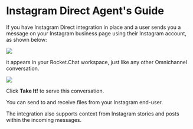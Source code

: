 # Instagram Direct Agent's Guide

If you have Instagram Direct integration in place and a user sends you a message on your Instagram business page using their Instagram account, as shown below:

![](<../../../../../.gitbook/assets/2021-12-31\_20-27-38 (1) (1) (1) (1) (1) (1).png>)

it appears in your Rocket.Chat workspace, just like any other Omnichannel conversation.

![](../../../../../.gitbook/assets/2021-12-31\_20-30-41.png)

Click **Take It!** to serve this conversation.

You can send to and receive files from your Instagram end-user.

The integration also supports context from Instagram stories and posts within the incoming messages.
